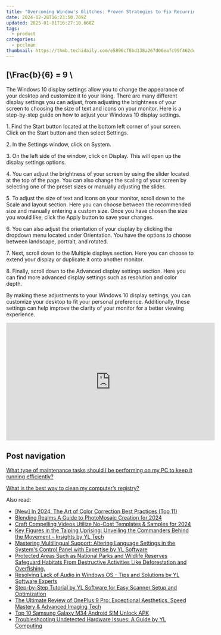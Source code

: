 ```yaml
---
title: "Overcoming Window's Glitches: Proven Strategies to Fix Recurring System Lockups with YL Software Solutions"
date: 2024-12-28T16:23:50.709Z
updated: 2025-01-01T16:27:10.668Z
tags:
  - product
categories:
  - pcclean
thumbnail: https://thmb.techidaily.com/e5896cf8bd138a267d00eafc99f462dd02faf3099304ebd5a4c58885b5043e0a.jpg
---
```


## \[\Frac{b}{6} = 9 \

The Windows 10 display settings allow you to change the appearance of your desktop and customize it to your liking. There are many different display settings you can adjust, from adjusting the brightness of your screen to choosing the size of text and icons on your monitor. Here is a step-by-step guide on how to adjust your Windows 10 display settings. 

1\. Find the Start button located at the bottom left corner of your screen. Click on the Start button and then select Settings.

2\. In the Settings window, click on System.

3\. On the left side of the window, click on Display. This will open up the display settings options. 

4\. You can adjust the brightness of your screen by using the slider located at the top of the page. You can also change the scaling of your screen by selecting one of the preset sizes or manually adjusting the slider.

5\. To adjust the size of text and icons on your monitor, scroll down to the Scale and layout section. Here you can choose between the recommended size and manually entering a custom size. Once you have chosen the size you would like, click the Apply button to save your changes.

6\. You can also adjust the orientation of your display by clicking the dropdown menu located under Orientation. You have the options to choose between landscape, portrait, and rotated.

7\. Next, scroll down to the Multiple displays section. Here you can choose to extend your display or duplicate it onto another monitor.

8\. Finally, scroll down to the Advanced display settings section. Here you can find more advanced display settings such as resolution and color depth. 

By making these adjustments to your Windows 10 display settings, you can customize your desktop to fit your personal preference. Additionally, these settings can help improve the clarity of your monitor for a better viewing experience.

<!-- affiliate ads begin -->
<iframe width="560" height="315" src="https://www.youtube.com/embed/S0b9szh8vEk?si=NlGzpJ6MN_SJNk5A" title="YouTube video player" frameborder="0" allow="accelerometer; autoplay; clipboard-write; encrypted-media; gyroscope; picture-in-picture; web-share" referrerpolicy="strict-origin-when-cross-origin" allowfullscreen></iframe>
<!-- affiliate ads end -->

## Post navigation

[What type of maintenance tasks should I be performing on my PC to keep it running efficiently?](https://tools.techidaily.com/pcclean/products/)

[What is the best way to clean my computer’s registry?](https://tools.techidaily.com/pcclean/products/)

<ins class="adsbygoogle"
     style="display:block"
     data-ad-format="autorelaxed"
     data-ad-client="ca-pub-7571918770474297"
     data-ad-slot="1223367746"></ins>

<ins class="adsbygoogle"
     style="display:block"
     data-ad-client="ca-pub-7571918770474297"
     data-ad-slot="8358498916"
     data-ad-format="auto"
     data-full-width-responsive="true"></ins>

<span class="atpl-alsoreadstyle">Also read:</span>
<div><ul>
<li><a href="https://article-files.techidaily.com/new-in-2024-the-art-of-color-correction-best-practices-top-11/"><u>[New] In 2024, The Art of Color Correction Best Practices (Top 11)</u></a></li>
<li><a href="https://extra-lessons.techidaily.com/blending-realms-a-guide-to-photomosaic-creation-for-2024/"><u>Blending Realms A Guide to PhotoMosaic Creation for 2024</u></a></li>
<li><a href="https://youtube-videos.techidaily.com/craft-compelling-videos-utilize-no-cost-templates-and-samples-for-2024/"><u>Craft Compelling Videos Utilize No-Cost Templates & Samples for 2024</u></a></li>
<li><a href="https://discover-amazing.techidaily.com/key-figures-in-the-taiping-uprising-unveiling-the-commanders-behind-the-movement-insights-by-yl-tech/"><u>Key Figures in the Taiping Uprising: Unveiling the Commanders Behind the Movement - Insights by YL Tech</u></a></li>
<li><a href="https://discover-amazing.techidaily.com/mastering-multilingual-support-altering-language-settings-in-the-systems-control-panel-with-expertise-by-yl-software/"><u>Mastering Multilingual Support: Altering Language Settings in the System's Control Panel with Expertise by YL Software</u></a></li>
<li><a href="https://tech-haven.techidaily.com/protected-areas-such-as-national-parks-and-wildlife-reserves-safeguard-habitats-from-destructive-activities-like-deforestation-and-overfishing/"><u>Protected Areas Such as National Parks and Wildlife Reserves Safeguard Habitats From Destructive Activities Like Deforestation and Overfishing.</u></a></li>
<li><a href="https://discover-amazing.techidaily.com/resolving-lack-of-audio-in-windows-os-tips-and-solutions-by-yl-software-experts/"><u>Resolving Lack of Audio in Windows OS - Tips and Solutions by YL Software Experts</u></a></li>
<li><a href="https://discover-amazing.techidaily.com/step-by-step-tutorial-by-yl-software-for-easy-scanner-setup-and-optimization/"><u>Step-by-Step Tutorial by YL Software for Easy Scanner Setup and Optimization</u></a></li>
<li><a href="https://buynow-marvelous.techidaily.com/the-ultimate-review-of-oneplus-9-pro-exceptional-aesthetics-speed-mastery-and-advanced-imaging-tech/"><u>The Ultimate Review of OnePlus 9 Pro: Exceptional Aesthetics, Speed Mastery & Advanced Imaging Tech</u></a></li>
<li><a href="https://sim-unlock.techidaily.com/top-10-samsung-galaxy-m34-android-sim-unlock-apk-by-drfone-android/"><u>Top 10 Samsung Galaxy M34 Android SIM Unlock APK</u></a></li>
<li><a href="https://discover-amazing.techidaily.com/troubleshooting-undetected-hardware-issues-a-guide-by-yl-computing/"><u>Troubleshooting Undetected Hardware Issues: A Guide by YL Computing</u></a></li>
</ul></div>

